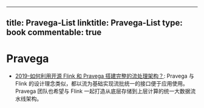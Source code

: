 
---
title: Pravega-List
linktitle: Pravega-List
type: book
commentable: true
---

# Pravega

- [2019-如何利用开源 Flink 和 Pravega 搭建完整的流处理架构？](https://mp.weixin.qq.com/s/1LQMi1qATnGh2HLT2hAUfA): Pravega 与 Flink 的设计理念类似，都以流为基础实现流批统一的接口便于应用使用。Pravega 团队也希望与 Flink 一起打造从底层存储到上层计算的统一大数据流水线架构。

    